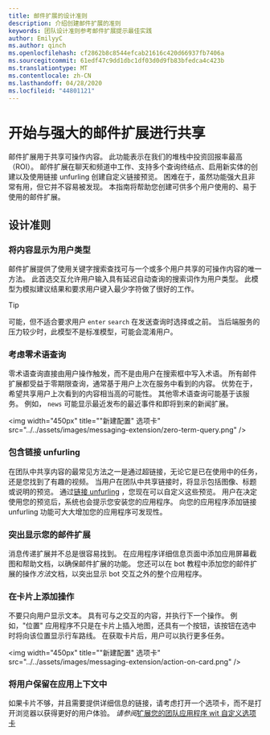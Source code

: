 ```yaml
---
title: 邮件扩展的设计准则
description: 介绍创建邮件扩展的准则
keywords: 团队设计准则参考邮件扩展提示最佳实践
author: EmilyyC
ms.author: qinch
ms.openlocfilehash: cf2862b8c8544efcab21616c420d66937fb7406a
ms.sourcegitcommit: 61edf47c9dd1dbc1df03d0d9fb83bfedca4c423b
ms.translationtype: MT
ms.contentlocale: zh-CN
ms.lasthandoff: 04/28/2020
ms.locfileid: "44801121"
---
```

# <a name="start-sharing-with-powerful-messaging-extensions"></a>开始与强大的邮件扩展进行共享

邮件扩展用于共享可操作内容。 此功能表示在我们的堆栈中投资回报率最高（ROI）。 邮件扩展在聊天和频道中工作、支持多个查询终结点、启用新实体的创建以及使用链接 unfurling 创建自定义链接预览。 困难在于，虽然功能强大且非常有用，但它并不容易被发现。 本指南将帮助您创建可供多个用户使用的、易于使用的邮件扩展。

## <a name="design-guidelines"></a>设计准则

### <a name="show-content-as-a-user-type"></a>将内容显示为用户类型

邮件扩展提供了使用关键字搜索查找可与一个或多个用户共享的可操作内容的唯一方法。 此首选交互允许用户输入具有延迟自动查询的搜索词作为用户类型。 此模型为模拟建议结果和要求用户键入最少字符做了很好的工作。

> [!TIP]
>可能，但不适合要求用户 `enter` `search` 在发送查询时选择或之前。 当后端服务的压力较少时，此模型不是标准模型，可能会混淆用户。

### <a name="consider-zero-term-queries"></a>考虑零术语查询

零术语查询直接由用户操作触发，而不是由用户在搜索框中写入术语。 所有邮件扩展都受益于零期限查询，通常基于用户上次在服务中看到的内容。 优势在于，希望共享用户上次看到的内容相当高的可能性。 其他零术语查询可能基于该服务。 例如， `news` 可能显示最近发布的最近事件和即将到来的新闻扩展。

<img width="450px" title=""新建配置" 选项卡" src="../../assets/images/messaging-extension/zero-term-query.png" />

### <a name="include-link-unfurling"></a>包含链接 unfurling

在团队中共享内容的最常见方法之一是通过超链接，无论它是已在使用中的任务，还是您找到了有趣的视频。 当用户在团队中共享链接时，将显示包括图像、标题或说明的预览。 通过[链接 unfurling](../how-to/link-unfurling.md) ，您现在可以自定义这些预览。 用户在决定使用您的预览后，系统也会提示您安装您的应用程序。 向您的应用程序添加链接 unfurling 功能可大大增加您的应用程序可发现性。

### <a name="highlight-your-messaging-extension"></a>突出显示您的邮件扩展

消息传递扩展并不总是很容易找到。 在应用程序详细信息页面中添加应用屏幕截图和帮助文档，以确保邮件扩展的功能。 您还可以在 bot 教程中添加您的邮件扩展的操作*方法*文档，以突出显示 bot 交互之外的整个应用程序。

### <a name="add-actions-on-card"></a>在卡片上添加操作

不要只向用户显示文本。 具有可与之交互的内容，并执行下一个操作。 例如，"位置" 应用程序不只是在卡片上插入地图，还具有一个按钮，该按钮在选中时将向该位置显示行车路线。 在获取卡片后，用户可以执行更多任务。

<img width="450px" title=""新建配置" 选项卡" src="../../assets/images/messaging-extension/action-on-card.png" />

### <a name="keep-users-in-the-app-context"></a>将用户保留在应用上下文中

如果卡片不够，并且需要提供详细信息的链接，请考虑打开一个选项卡，而不是打开浏览器以获得更好的用户体验。 *请参阅*[扩展您的团队应用程序 wit 自定义选项卡](../../tabs/how-to/add-tab.md)
